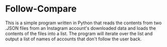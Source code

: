 # Follow-Compare
This is a simple program written in Python that reads the contents from two .JSON files from an Instagram account's downloaded data and loads the
contents of the files into a list. The program will iterate over the list and output a list of names of accounts that don't follow the user back. 
